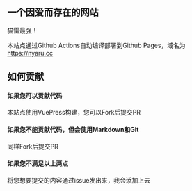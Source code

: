 ## 一个因爱而存在的网站
猫雷最强！

本站点通过Github Actions自动编译部署到Github Pages，域名为<https://nyaru.cc>

## 如何贡献
#### 如果您可以贡献代码
本站点使用VuePress构建，您可以Fork后提交PR
#### 如果您不能贡献代码，但会使用Markdown和Git
同样Fork后提交PR
#### 如果您不满足以上两点
将您想要提交的内容通过issue发出来，我会添加上去
